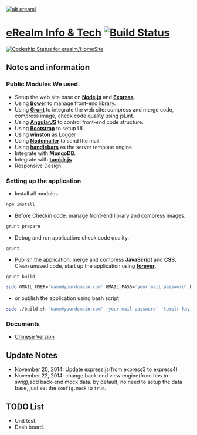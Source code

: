 [![alt ereaml](https://raw.github.com/erealm/HomeSite/master/public/images/erealm.png)](http://www.erealm.cn)
# [eRealm Info & Tech](http://www.erealm.cn)  [![Build Status](https://travis-ci.org/erealm/HomeSite.svg?branch=master)](http://travis-ci.org/erealm/HomeSite)
[ ![Codeship Status for erealm/HomeSite](https://www.codeship.io/projects/1f17b940-2f28-0132-d05d-4e682e9b5dbd/status)](https://www.codeship.io/projects/39458)

## Notes and information
### Public Modules We used.
* Setup the web site base on [**Node.js**](http://nodejs.org/) and [**Express**](http://expressjs.com/).
* Using [**Bower**](http://bower.io) to manage front-end library.
* Using [**Grunt**](http://gruntjs.com) to integrate the web site: compress and merge code, compress image, check code quality using jsLint.
* Using [**AngularJS**](https://angularjs.org/) to control front-end code structure.
* Using [**Bootstrap**](http://getbootstrap.com/) to setup UI.
* Using [**winston**](https://github.com/flatiron/winston) as Logger
* Using [**Nodemailer**](https://github.com/andris9/Nodemailer) to send the mail.
* Using [**handlebars**](https://www.npmjs.org/package/handlebars) as the server template engine.
* Integrate with **MongoDB**.
* Integrate with [**tumblr.js**](https://github.com/tumblr/tumblr.js/)
* Responsive Design.

### Setting up the application
 * Install all modules
```bash
npm install
```
* Before Checkin code: manage front-end library and compress images.
```bash
grunt prepare
```
* Debug and run application: check code quality.
```bash
grunt
```
* Publish the application: merge and compress **JavaScript** and **CSS**, Clean unused code, start up the application using [**forever**](https://github.com/nodejitsu/forever).
```bash
grunt build
``` 
```bash
sudo GMAIL_USER='name@yourdomain.com' GMAIL_PASS='your mail password' BLOG_KEY='tumblr key' forever start app.js
``` 
* or publish the application using bash script
```bash
sudo ./build.sh 'name@yourdomain.com' 'your mail password' 'tumblr key'
```

### Documents
* [Chinese Version](http://blog.erealm.cn/font-end/home/2014/11/02/erealm-home-opensource-nodejs.html)

## Update Notes
* November 20, 2014: Update express.js(from express3 to express4)
* November 22, 2014: change back-end view engine(from hbs to swig);add back-end mock data. by default, no need to setup the data base, just set the `config.mock` to `true`.
## TODO List
* Unit test.
* Dash board.
